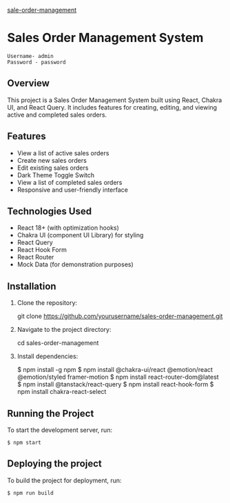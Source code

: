 
[sale-order-management](https://sweet-squirrel-1e8f80.netlify.app)
# Sales Order Management System
    Username- admin
    Password - password
## Overview

This project is a Sales Order Management System built using React, Chakra UI, and React Query. It includes features for creating, editing, and viewing active and completed sales orders.

## Features
- View a list of active sales orders
- Create new sales orders
- Edit existing sales orders
- Dark Theme Toggle Switch
- View a list of completed sales orders
- Responsive and user-friendly interface

## Technologies Used
- React 18+ (with optimization hooks)
- Chakra UI (component UI Library) for styling
- React Query
- React Hook Form
- React Router
- Mock Data (for demonstration purposes)

## Installation

1. Clone the repository:

    git clone https://github.com/yourusername/sales-order-management.git

2. Navigate to the project directory:
    
    cd sales-order-management

3. Install dependencies:

    $ npm install -g npm
    $ npm install @chakra-ui/react @emotion/react @emotion/styled framer-motion
    $ npm install react-router-dom@latest
    $ npm install @tanstack/react-query
    $ npm install react-hook-form
    $ npm install chakra-react-select
    

## Running the Project

To start the development server, run:

    $ npm start

## Deploying the project

To build the project for deployment, run:

    $ npm run build
